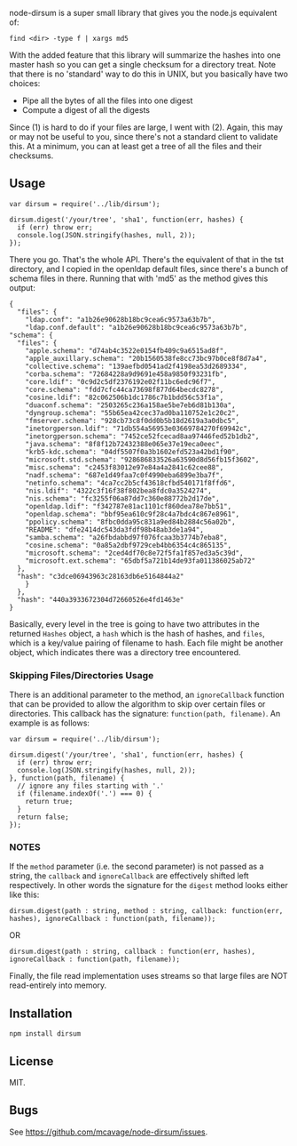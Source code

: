 node-dirsum is a super small library that gives you the node.js equivalent of:

    find <dir> -type f | xargs md5

With the added feature that this library will summarize the hashes into one
master hash so you can get a single checksum for a directory treat.  Note that
there is no 'standard' way to do this in UNIX, but you basically have two
choices:

* Pipe all the bytes of all the files into one digest
* Compute a digest of all the digests

Since (1) is hard to do if your files are large, I went with (2).  Again, this
may or may not be useful to you, since there's not a standard client to validate
this.  At a minimum, you can at least get a tree of all the files and their
checksums.

## Usage

    var dirsum = require('../lib/dirsum');

    dirsum.digest('/your/tree', 'sha1', function(err, hashes) {
      if (err) throw err;
      console.log(JSON.stringify(hashes, null, 2));
    });

There you go.  That's the whole API.  There's the equivalent of that in the
tst directory, and I copied in the openldap default files, since there's a bunch
of schema files in there.  Running that with 'md5' as the method gives this
output:

    {
      "files": {
        "ldap.conf": "a1b26e90628b18bc9cea6c9573a63b7b",
        "ldap.conf.default": "a1b26e90628b18bc9cea6c9573a63b7b",
	"schema": {
	  "files": {
	    "apple.schema": "d74ab4c3522e0154fb409c9a6515ad8f",
	    "apple_auxillary.schema": "20b1560538fe8cc73bc97b0ce8f8d7a4",
	    "collective.schema": "139aefbd0541ad2f4198ea53d2689334",
	    "corba.schema": "72684228a9d9691e458a9850f93231fb",
	    "core.ldif": "0c9d2c5df2376192e02f11bc6edc96f7",
	    "core.schema": "fdd7cfc44ca73698f877d64becdc8278",
	    "cosine.ldif": "82c062506b1dc1786c7b1bdd56c53f1a",
	    "duaconf.schema": "2503265c236a158ae5be7eb6d81b130a",
	    "dyngroup.schema": "55b65ea42cec37ad0ba110752e1c20c2",
	    "fmserver.schema": "928cb73c8f0dd0b5b18d2619a3a0dbc5",
	    "inetorgperson.ldif": "71db554a56953e03669784270f69942c",
	    "inetorgperson.schema": "7452ce52fcecad8aa97446fed52b1db2",
	    "java.schema": "8f8f12b72432388e065e37e19eca0eec",
	    "krb5-kdc.schema": "04df5507f0a3b1602efd523a42bd1f90",
	    "microsoft.std.schema": "928686833526a63590d8d56fb15f3602",
	    "misc.schema": "c2453f83012e97e84a4a2841c62cee88",
	    "nadf.schema": "687e1d49faa7c0f4990eba6899e3ba7f",
	    "netinfo.schema": "4ca7cc2b5cf43618cfbd540171f8ffd6",
	    "nis.ldif": "4322c3f16f38f802bea8fdc0a3524274",
	    "nis.schema": "fc3255f06a87dd7c360e88772b2d17de",
	    "openldap.ldif": "f342787e81ac1101cf860dea78e7bb51",
	    "openldap.schema": "bbf95ea610c9f28c4a7bdc4c867e8961",
	    "ppolicy.schema": "8fbc0dda95c831a9ed84b2884c56a02b",
	    "README": "dfe2414dc543da3fdf98b48ab3de1a94",
	    "samba.schema": "a26fbdabbd97f076fcaa3b3774b7eba8",
	    "cosine.schema": "0a85a2dbf9729ceb4bb6354c4c865135",
	    "microsoft.schema": "2ced4df70c8e72f5fa1f857ed3a5c39d",
	    "microsoft.ext.schema": "65dbf5a721b14de93fa011386025ab72"
  	  },
	  "hash": "c3dce06943963c28163db6e5164844a2"
        }
      },
      "hash": "440a3933672304d72660526e4fd1463e"
    }

Basically, every level in the tree is going to have two attributes in the
returned `Hashes` object, a `hash` which is the hash of hashes, and `files`,
which is a key/value pairing of filename to hash.  Each file might be another
object, which indicates there was a directory tree encountered.

### Skipping Files/Directories Usage

There is an additional parameter to the method, an `ignoreCallback` function that can be provided to allow the algorithm to skip over certain files or directories.
This callback has the signature: `function(path, filename)`.  An example is as follows:

    var dirsum = require('../lib/dirsum');

    dirsum.digest('/your/tree', 'sha1', function(err, hashes) {
      if (err) throw err;
      console.log(JSON.stringify(hashes, null, 2));
    }, function(path, filename) {
      // ignore any files starting with '.'
      if (filename.indexOf('.') === 0) {
        return true;
      }
      return false;
    });

### NOTES

If the `method` parameter (i.e. the second parameter) is not passed as a string, the `callback` and `ignoreCallback` are effectively shifted left respectively.
In other words the signature for the `digest` method looks either like this:

    dirsum.digest(path : string, method : string, callback: function(err, hashes), ignoreCallback : function(path, filename));

OR

    dirsum.digest(path : string, callback : function(err, hashes), ignoreCallback : function(path, filename));

Finally, the file read implementation uses streams so that large files are NOT read-entirely into memory.

## Installation

    npm install dirsum

## License

MIT.

## Bugs

See <https://github.com/mcavage/node-dirsum/issues>.
